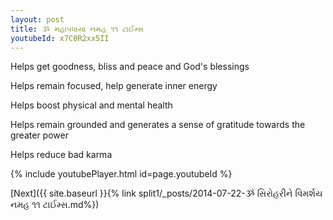 ```yaml
---
layout: post
title: ૐ મહાપધાયા નમહ ૧૧ ટાઈમ્સ
youtubeId: x7C0R2xx5II
---
```

 
 
Helps get goodness, bliss and peace and God's blessings
 
Helps remain focused, help generate inner energy 
 
Helps boost physical and mental health 
 
Helps remain grounded and generates a sense of gratitude towards the greater power 
 
Helps reduce bad karma
 
 
 
 


{% include youtubePlayer.html id=page.youtubeId %}
 
[Next]({{ site.baseurl }}{% link  split1/_posts/2014-07-22-ૐ સિરોહરીને વિમર્શય નમહ ૧૧ ટાઈમ્સ.md%})
 
